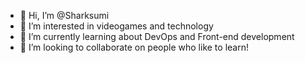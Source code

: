 - 👋 Hi, I’m @Sharksumi
- 👀 I’m interested in videogames and technology
- 🌱 I’m currently learning about DevOps and Front-end development
- 💞️ I’m looking to collaborate on people who like to learn!

<!---
Sharksumi/Sharksumi is a ✨ special ✨ repository because its `README.md` (this file) appears on your GitHub profile.
You can click the Preview link to take a look at your changes.
--->
